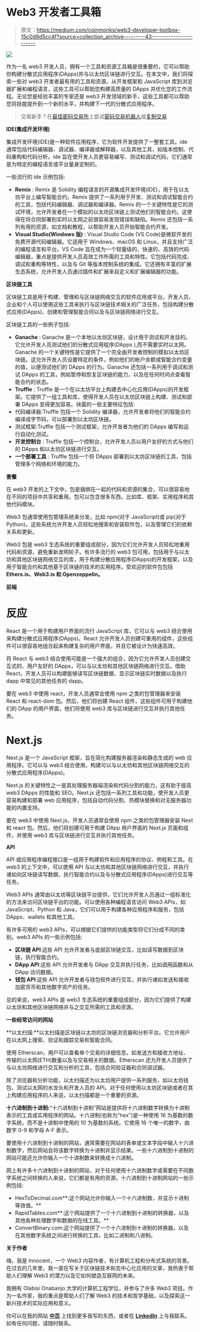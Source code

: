 # Web3 开发者工具箱

> 原文：<https://medium.com/coinmonks/web3-developer-toolbox-15c0d9d5cc4f?source=collection_archive---------43----------------------->

![](img/359602ce85942beec242c59848429f93.png)

作为一名 web3 开发人员，拥有一个工具和资源工具箱是很重要的，它可以帮助你构建分散式应用程序(DApps)并与以太坊区块链进行交互。在本文中，我们将探索一些对 web3 开发者最有用的工具和资源。从开发框架和 JavaScript 库到浏览器扩展和编程语言，这些工具可以帮助您构建高质量的 DApps 并优化您的工作流程。无论您是经验丰富的专家还是 web3 开发领域的新手，这些工具都可以帮助您将技能提升到一个新的水平，并构建下一代的分散式应用程序。

> 交易新手？在[最佳密码交易所](/coinmonks/crypto-exchange-dd2f9d6f3769)上尝试[密码交易机器人](/coinmonks/crypto-trading-bot-c2ffce8acb2a)或[复制交易](/coinmonks/top-10-crypto-copy-trading-platforms-for-beginners-d0c37c7d698c)

**IDE(集成开发环境)**

集成开发环境(IDE)是一种软件应用程序，它为软件开发提供了一整套工具。ide 通常包括代码编辑器、调试器、编译器或解释器，以及其他工具，如版本控制、代码重构和代码分析。ide 旨在使开发人员更容易编写、测试和调试代码，它们通常是为特定的编程语言或平台量身定制的。

一些流行的 ide 示例包括:

*   **Remix** : Remix 是 Solidity 编程语言的开源集成开发环境(IDE)，用于在以太坊平台上编写智能合约。Remix 提供了一系列用于开发、测试和调试智能合约的工具，包括代码编辑器、调试器和编译器。Remix 的一个关键特性是它的测试环境，允许开发者在一个模拟的以太坊区块链上测试他们的智能合约。这使得在将合同部署到实时以太网之前很容易发现错误和缺陷。Remix 还包括一系列有用的资源，如文档和教程，以帮助开发人员开始智能合约开发。
*   **Visual Studio(Windows 版)** : Visual Studio Code (VS Code)是微软开发的免费开源代码编辑器。它适用于 Windows、macOS 和 Linux，并且支持广泛的编程语言和平台。VS Code 旨在成为一个轻量级的、快速的、高效的代码编辑器，重点是提供开发人员高效工作所需的工具和特性。它包括代码完成、调试和重构等特性，以及与 Git 等版本控制系统的集成。它还拥有丰富的扩展生态系统，允许开发人员通过插件和扩展来自定义和扩展编辑器的功能。

**区块链工具**

区块链工具是用于构建、管理和与区块链网络交互的软件应用或平台。开发人员、企业和个人可以使用这些工具来执行与区块链技术相关的广泛任务，包括构建分散式应用(DApps)、创建和管理智能合同以及与区块链网络进行交互。

区块链工具的一些例子包括:

*   **Ganache** : Ganache 是一个本地以太坊区块链，设计用于测试和开发目的。它允许开发人员测试他们的分散式应用程序(DApps ),而不需要实时以太网。Ganache 的一个关键特性是它提供了一个完全由开发者控制的模拟以太坊区块链。这允许开发人员设置特定的条件，例如他们的帐户余额或智能合约变量的值，以便测试他们的 DApps 的行为。Ganache 还包括一系列用于调试和测试 DApps 的工具，例如暂停和恢复区块链的能力，以及在任何时间点查看智能合约的状态。
*   **Truffle** : Truffle 是一个在以太坊平台上构建去中心化应用(DApps)的开发框架。它提供了一组工具和库，使得开发人员在以太坊区块链上构建、测试和部署 DApps 变得更加容易。块菌的一些主要特征包括:
*   代码编译器:Truffle 包括一个 Solidity 编译器，允许开发者将他们的智能合约编译成字节码，可以部署到以太坊区块链。
*   测试框架:Truffle 包括一个测试框架，允许开发者为他们的 DApps 编写和运行自动化测试。
*   **开发控制台** : Truffle 包括一个控制台，允许开发人员以用户友好的方式与他们的 DApps 和以太坊区块链进行交互。
*   **一个部署工具** : Truffle 包括一个将 DApps 部署到以太坊区块链的工具，包括管理多个网络和环境的能力。

**套餐**

在 web3 开发的上下文中，包是捆绑在一起的代码和资源的集合，可以很容易地在不同的项目中共享和重用。包可以包含很多东西，比如库、框架、实用程序和其他代码模块。

Web3 包通常使用包管理系统来分发，比如 npm(对于 JavaScript)或 pip(对于 Python)。这些系统允许开发人员轻松地搜索和安装软件包，以及管理它们的依赖关系和更新。

Web3 包是 web3 生态系统的重要组成部分，因为它们允许开发人员轻松地重用代码和资源，避免重新发明轮子。有许多流行的 web3 包可用，包括用于与以太坊和其他区块链网络交互的库，用于构建分散应用程序(DApps)的开发框架，以及用于智能合约和其他基于区块链的技术的实用程序。受欢迎的软件包包括 **Ethers.is、Web3.is 和 Openzeppelin。**

**前端**

# 反应

React 是一个用于构建用户界面的流行 JavaScript 库，它可以与 web3 结合使用来构建分散式应用程序(DApps)。React 允许开发人员创建可重用的组件，这些组件可以很容易地组合起来构建复杂的用户界面，并且它被设计为快速高效。

将 React 与 web3 结合使用可能是一个强大的组合，因为它允许开发人员创建交互式的、用户友好的 DApps，可以与以太坊和其他区块链网络进行交互。借助 React，开发人员可以构建能够读写区块链数据、显示区块链实时数据以及执行 dapp 中常见的其他任务的 dapp。

要在 web3 中使用 react，开发人员通常会使用 npm 之类的包管理器来安装 React 和 react-dom 包。然后，他们将创建 React 组件，这些组件可用于构建他们的 DApp 的用户界面，他们将使用 web3 库与区块链进行交互并执行其他任务。

# Next.js

Next.js 是一个 JavaScript 框架，旨在简化构建服务器渲染和静态生成的 web 应用程序。它可以与 web3 结合使用，构建可以与以太坊和其他区块链网络交互的分散式应用程序(DApps)。

Next.js 的关键特性之一是其处理服务器端渲染和代码分割的能力，这有助于提高 web3 DApps 的性能和 SEO。Next.js 还包括一系列工具和功能，使开发人员更容易构建和部署 web 应用程序，包括自动代码分割、热模块替换和对无服务器功能的内置支持。

要在 web3 中使用 Next.js，开发人员通常会使用 npm 之类的包管理器安装 Next 和 react 包。然后，他们将创建可用于构建 DApp 用户界面的 Next.js 页面和组件，并使用 web3 库与区块链进行交互并执行其他任务。

**API**

API 或应用程序编程接口是一组用于构建软件和应用程序的协议、例程和工具。在 web3 的上下文中，可以使用 API 与以太坊和其他区块链网络进行交互，并执行诸如向区块链读写数据、执行智能合约以及与分散式应用程序(DApps)进行交互等任务。

Web3 APIs 通常由以太坊等区块链平台提供，它们允许开发人员通过一组标准化的方法来访问区块链平台的功能。可以使用各种编程语言访问 Web3 APIs，如 JavaScript、Python 和 Java，它们可以用于构建各种应用程序和服务，包括 DApps、wallets 和其他工具。

有许多可用的 web3 APIs，可以根据它们提供的功能类型将它们分成不同的类别。web3 APIs 的一些示例包括:

*   **区块链 API**:这些 API 允许开发者与底层区块链交互，比如读写数据到区块链，执行智能合约。
*   **DApp API**:这些 API 允许开发者与 DApp 交互并执行任务，比如调用函数和从 DApp 访问数据。
*   **钱包 API**:这些 API 允许开发者与钱包软件进行交互，并执行诸如发送和接收加密货币和其他数字资产的任务。

总的来说，web3 APIs 是 web3 生态系统的重要组成部分，因为它们提供了构建以太坊和其他区块链网络并与之交互所需的工具和资源。

**一些经常访问的网站**

**以太扫描:**以太扫描是区块链以太坊的区块链浏览器和分析平台。它允许用户在以太网上搜索、验证和跟踪交易和智能合同。

使用 Etherscan，用户可以查看单个交易的详细信息，如发送方和接收方地址、传输的以太网(ETH)数量以及与交易相关的数据。Etherscan 还为开发人员提供了与以太坊网络进行交互和分析的工具，包括合同验证器和合同调试器。

除了浏览器和分析功能，以太扫描还为以太坊用户提供一系列服务，如以太坊钱包、测试以太网的水龙头和开发人员的 API。对于任何使用以太坊区块链或者在其上构建应用程序的人来说，以太扫描都是一个重要的资源。

**十六进制到十进制:**“十六进制到十进制”网站是提供将十六进制数字转换为十进制表示的工具或实用程序的网站。十六进制(也称为“hex”)是一种使用 16 为基数的数字系统，而不是十进制中使用的 10 为基数的系统。它使用 16 个唯一的数字，由数字 0-9 和字母 A-F 表示。

要使用十六进制到十进制的网站，通常需要在网站的表单或文本字段中输入十六进制数字，然后网站会将该数字转换为十进制并显示结果。一些十六进制到十进制的网站可能还允许你输入一个十进制数来转换成十六进制。

网上有许多十六进制到十进制的网站，对于任何使用十六进制数字或需要在不同数字系统之间转换的人来说，它们都是有用的资源。十六进制到十进制网站的一些示例包括:

*   HexToDecimal.com**:这个网站允许你输入一个十六进制数，并显示十进制等效值。**
*   RapidTables.com**:这个网站提供了一个十六进制到十进制的转换器，以及其他各种处理数字和数据的在线工具。**
*   ConvertBinary.com:这个网站提供了一个十六进制到十进制的转换器，以及在其他数字系统之间进行转换的工具，比如二进制和八进制。

**关于作者**

嗨，我是 Innocent，一个 Web3 内容作者，有计算机工程和分布式系统的背景。在过去的几年里，我一直在写关于区块链技术和去中心化应用的文章，我热衷于帮助人们理解 Web3 的潜力以及它如何塑造互联网的未来。

我拥有 Olabisi Onabanjo 大学的计算机工程学位，并参与了许多 Web3 项目。作为一名作家，我的重点是帮助人们了解 Web3 的技术和哲学基础，以及探索这一新兴技术的实际应用和意义。

你可以在我的网站 [**中页**](/@eluferedonatus) 上找到更多我写的东西，或者在 [**LinkedIn**](https://www.linkedin.com/in/innocent-elufere-935117221?lipi=urn%3Ali%3Apage%3Ad_flagship3_profile_view_base_contact_details%3BABgffhr7RxeFVORha6YBgA%3D%3D) 上与我联系。如有任何问题，请随时联系。